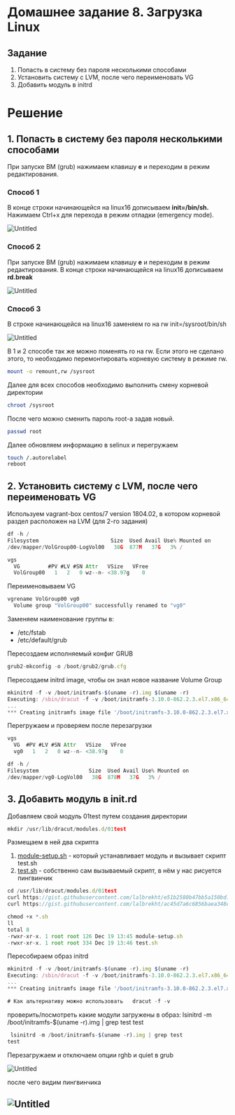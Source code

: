 # Домашнее задание 8. Загрузка Linux

## Задание

1. Попасть в систему без пароля несколькими способами
2. Установить систему с LVM, после чего переименовать VG
3. Добавить модуль в initrd

# Решение

## 1. Попасть в систему без пароля несколькими способами

При запуске ВМ (grub) нажимаем клавишу **e** и переходим в режим редактирования. 

### Способ 1

В конце строки начинающейся на linux16 дописываем **init=/bin/sh.** Нажимаем Ctrl+x для перехода в режим отладки (emergency mode).

![Untitled](img/Untitled.png)

### Способ 2

При запуске ВМ (grub) нажимаем клавишу **e** и переходим в режим редактирования. В конце строки начинающейся на linux16 дописываем **rd.break**

![Untitled](img/Untitled%201.png)

### Способ 3

В строке начинающейся на linux16 заменяем ro на rw init=/sysroot/bin/sh 

![Untitled](img/Untitled%202.png)

В 1 и 2 способе так же можно поменять ro на rw. Если этого не сделано этого, то необходимо перемонтировать корневую систему в режиме rw.

```bash
mount -o remount,rw /sysroot
```

Далее для всех способов необходимо выполнить смену корневой директории

```bash
chroot /sysroot
```

После чего можно сменить пароль root-а задав новый.

```bash
passwd root
```

Далее обновляем информацию в selinux и перегружаем

```bash
touch /.autorelabel
reboot
```

## 2. Установить систему с LVM, после чего переименовать VG

Используем vagrant-box centos/7 version 1804.02, в котором корневой раздел расположен на LVM (для 2-го задания)

```jsx
df -h /
Filesystem                       Size  Used Avail Use% Mounted on
/dev/mapper/VolGroup00-LogVol00   38G  877M   37G   3% /

vgs
  VG         #PV #LV #SN Attr   VSize   VFree
  VolGroup00   1   2   0 wz--n- <38.97g    0
```

Переименовываем VG

```jsx
vgrename VolGroup00 vg0
  Volume group "VolGroup00" successfully renamed to "vg0"
```

Заменяем наименование группы в:

- /etc/fstab
- /etc/default/grub

Пересоздаем исполняемый конфиг GRUB

```jsx
grub2-mkconfig -o /boot/grub2/grub.cfg
```

Пересоздаем initrd image, чтобы он знал новое название Volume Group

```jsx
mkinitrd -f -v /boot/initramfs-$(uname -r).img $(uname -r)
Executing: /sbin/dracut -f -v /boot/initramfs-3.10.0-862.2.3.el7.x86_64.img 3.10.0-862.2.3.el7.x86_64
...
*** Creating initramfs image file '/boot/initramfs-3.10.0-862.2.3.el7.x86_64.img' done ***
```

Перегружаем и проверяем после перезагрузки

```jsx
vgs
  VG  #PV #LV #SN Attr   VSize   VFree
  vg0   1   2   0 wz--n- <38.97g    0

df -h /
Filesystem                Size  Used Avail Use% Mounted on
/dev/mapper/vg0-LogVol00   38G  878M   37G   3% /
```

## 3. Добавить модуль в init.rd

Добавляем свой модуль 01test путем создания директории 

 

```jsx
mkdir /usr/lib/dracut/modules.d/01test
```

Размещаем в ней два скрипта

1. [module-setup.sh](https://gist.github.com/lalbrekht/e51b2580b47bb5a150bd1a002f16ae85) - который устанавливает модуль и вызывает скрипт test.sh
2. [test.sh](https://gist.github.com/lalbrekht/ac45d7a6c6856baea348e64fac43faf0) - собственно сам вызываемый скрипт, в нём у нас рисуется пингвинчик

```jsx
cd /usr/lib/dracut/modules.d/01test
curl https://gist.githubusercontent.com/lalbrekht/e51b2580b47bb5a150bd1a002f16ae85/raw/80060b7b300e193c187bbcda4d8fdf0e1c066af9/gistfile1.txt -s -o module-setup.sh
curl https://gist.githubusercontent.com/lalbrekht/ac45d7a6c6856baea348e64fac43faf0/raw/69598efd5c603df310097b52019dc979e2cb342d/gistfile1.txt -s -o test.sh

chmod +x *.sh
ll
total 8
-rwxr-xr-x. 1 root root 126 Dec 19 13:45 module-setup.sh
-rwxr-xr-x. 1 root root 334 Dec 19 13:46 test.sh
```

Пересобираем образ initrd

```jsx
mkinitrd -f -v /boot/initramfs-$(uname -r).img $(uname -r)
Executing: /sbin/dracut -f -v /boot/initramfs-3.10.0-862.2.3.el7.x86_64.img 3.10.0-862.2.3.el7.x86_64
...
*** Creating initramfs image file '/boot/initramfs-3.10.0-862.2.3.el7.x86_64.img' done ***

# Как альтернативу можно использовать   dracut -f -v
```

проверить/посмотреть какие модули загружены в образ:
 lsinitrd -m /boot/initramfs-$(uname -r).img | grep test
test

```jsx
 lsinitrd -m /boot/initramfs-$(uname -r).img | grep test
test
```

Перезагружаем и отключаем опции rghb и quiet в grub

![Untitled](img/Untitled%203.png)

после чего видим пингвинчика

![Untitled](img/Untitled%204.png)
--------------------